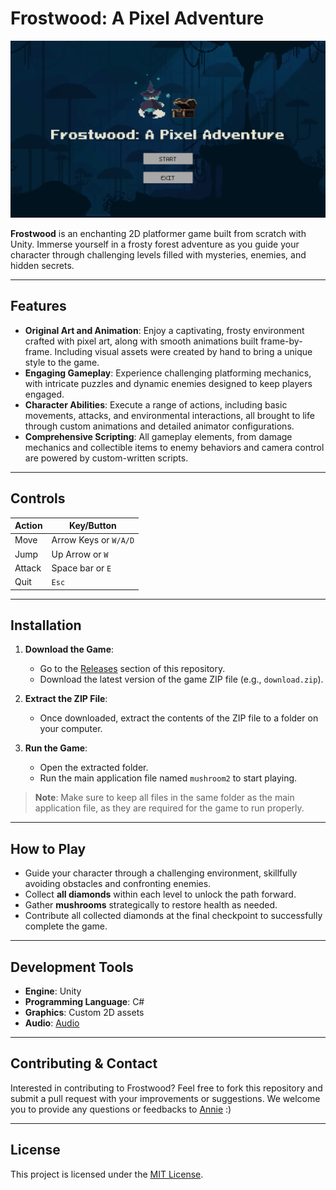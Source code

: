 # Frostwood: A Pixel Adventure

![Frostwood Gameplay](start.png "Frostwood Gameplay Screenshot")

**Frostwood** is an enchanting 2D platformer game built from scratch with Unity. Immerse yourself in a frosty forest adventure as you guide your character through challenging levels filled with mysteries, enemies, and hidden secrets.

---

## Features

- **Original Art and Animation**: Enjoy a captivating, frosty environment crafted with pixel art, along with smooth animations built frame-by-frame. Including visual assets were created by hand to bring a unique style to the game.
- **Engaging Gameplay**: Experience challenging platforming mechanics, with intricate puzzles and dynamic enemies designed to keep players engaged.
- **Character Abilities**: Execute a range of actions, including basic movements, attacks, and environmental interactions, all brought to life through custom animations and detailed animator configurations.
- **Comprehensive Scripting**: All gameplay elements, from damage mechanics and collectible items to enemy behaviors and camera control are powered by custom-written scripts.

---

## Controls

| Action        | Key/Button          |
|---------------|---------------------|
| Move          | Arrow Keys or `W/A/D`|
| Jump          | Up Arrow or `W`     |
| Attack        | Space bar or `E`    |
| Quit          | `Esc`               |

---

## Installation

1. **Download the Game**:
   - Go to the [Releases](https://github.com/annied11/Frostwood/releases) section of this repository.
   - Download the latest version of the game ZIP file (e.g., `download.zip`).

2. **Extract the ZIP File**:
   - Once downloaded, extract the contents of the ZIP file to a folder on your computer.

3. **Run the Game**:
   - Open the extracted folder.
   - Run the main application file named `mushroom2` to start playing.
   
> **Note**: Make sure to keep all files in the same folder as the main application file, as they are required for the game to run properly.

---

## How to Play

- Guide your character through a challenging environment, skillfully avoiding obstacles and confronting enemies.
- Collect **all diamonds** within each level to unlock the path forward.
- Gather **mushrooms** strategically to restore health as needed.
- Contribute all collected diamonds at the final checkpoint to successfully complete the game.

---

## Development Tools

- **Engine**: Unity
- **Programming Language**: C#
- **Graphics**: Custom 2D assets
- **Audio**: [Audio](https://github.com/annied11/Frostwood/Assets/Audio)

---

## Contributing & Contact

Interested in contributing to Frostwood? Feel free to fork this repository and submit a pull request with your improvements or suggestions. We welcome you to provide any questions or feedbacks to [Annie](mailto:anniedwy03@gmail.com) :)

---

## License

This project is licensed under the [MIT License](LICENSE).
